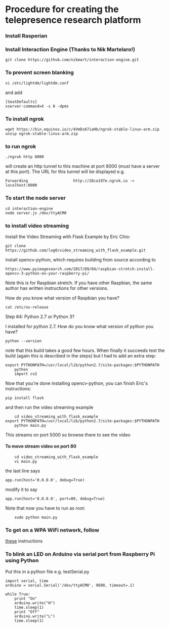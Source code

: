 # Procedure for creating the telepresence research platform 


### Install Rasperian 

### Install Interaction Engine (Thanks to Nik Martelaro!)

    git clone https://github.com/nikmart/interaction-engine.git


### To prevent screen blanking 

    vi /etc/lightdm/lightdm.conf 

and add

    [SeatDefaults]
    xserver-command=X -s 0 -dpms


### To install ngrok 

    wget https://bin.equinox.io/c/4VmDzA7iaHb/ngrok-stable-linux-arm.zip
    unzip ngrok-stable-linux-arm.zip

### to run ngrok

    ./ngrok http 8000

will create an http tunnel to this machine at port 8000 (must have a server
at this port). The URL for this tunnel will be displayed e.g.

    Forwarding                    http://28ca197e.ngrok.io -> localhost:8000

### To start the node server 

    cd interaction-engine
    node server.js /dev/ttyACM0 

### to install video streaming


Install the Video Streaming with Flask Example by Eric Chio:

    git clone https://github.com/log0/video_streaming_with_flask_example.git

install opencv-python, which requires building from source according to

    https://www.pyimagesearch.com/2017/09/04/raspbian-stretch-install-opencv-3-python-on-your-raspberry-pi/

Note this is for Raspbian stretch. If you have other Raspbian, the same author
has written instructions for other versions.

How do you know what version of Raspbian you have?

    cat /etc/os-release

Step #4: Python 2.7 or Python 3?

I installed for python 2.7. How do you know what version of python you have?

    python --version

note that this build takes a good few hours. When finally it succeeds test the
build (again this is described in the steps) but I had to add an extra step:

    export PYTHONPATH=/usr/local/lib/python2.7/site-packages:$PYTHONPATH
		python
		import cv2

Now that you're done installing opencv-python, you can finish Eric's
instructions:

    pip install flask

and then run the video streaming example

		cd video_streaming_with_flask_example
    export PYTHONPATH=/usr/local/lib/python2.7/site-packages:$PYTHONPATH
		python main.py

This streams on port 5000 so browse there to see the video

#### To move stream video on port 80

		cd video_streaming_with_flask_example
		vi main.py

the last line says

    app.run(host='0.0.0.0', debug=True)

modify it to say

    app.run(host='0.0.0.0', port=80, debug=True)

Note that now you have to run as root:

		sudo python main.py

### To get on a WPA WiFi network, follow
[these](https://jackbdu.wordpress.com/2017/04/01/interactive-media-arts-capstone-technical-documentation/)
instructions


### To blink an LED on Arduino via serial port from Raspberry Pi using Python

Put this in a python file e.g. testSerial.py

    import serial, time
    arduino = serial.Serial('/dev/ttyACM0', 9600, timeout=.1)

    while True:
        print "On"
        arduino.write("H")
        time.sleep(1) 
        print "Off"
        arduino.write("L")
        time.sleep(1) 

